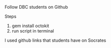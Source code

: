 Follow DBC students on Github

Steps
1. gem install octokit
2. run script in terminal

I used github links that students have on Socrates
